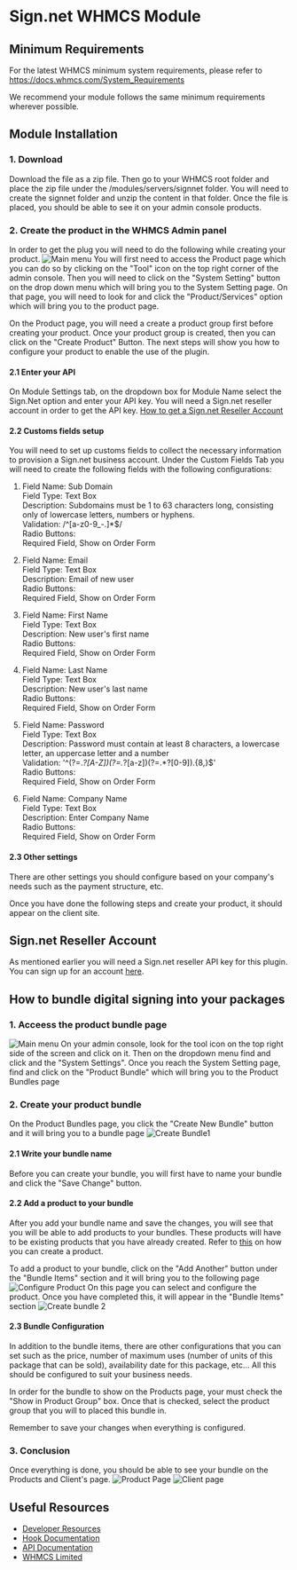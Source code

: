 # Sign.net WHMCS Module

## Minimum Requirements

For the latest WHMCS minimum system requirements, please refer to
https://docs.whmcs.com/System_Requirements

We recommend your module follows the same minimum requirements wherever
possible.

## Module Installation

### 1. Download

Download the file as a zip file. Then go to your WHMCS root folder and place the zip file under the /modules/servers/signnet folder.
You will need to create the signnet folder and unzip the content in that folder.
Once the file is placed, you should be able to see it on your admin console products.

### 2. Create the product in the WHMCS Admin panel

In order to get the plug you will need to do the following while creating your product.
![Main menu](./images/Main%20menu.png)
You will first need to access the Product page which you can do so by clicking on the "Tool" icon on the top right corner of the admin console. Then you will need to click on the "System Setting" button on the drop down menu which will bring you to the System Setting page. On that page, you will need to look for and click the "Product/Services" option which will bring you to the product page.

On the Product page, you will need a create a product group first before creating your product. Once your product group is created, then you can click on the "Create Product" Button. The next steps will show you how to configure your product to enable the use of the plugin.

#### 2.1 Enter your API

On Module Settings tab, on the dropdown box for Module Name select the Sign.Net option and enter your API key. You will need a Sign.net reseller account in order to get the API key. [How to get a Sign.net Reseller Account](#signnet-reseller-account)

#### 2.2 Customs fields setup

You will need to set up customs fields to collect the necessary information to provision a Sign.net business account.
Under the Custom Fields Tab you will need to create the following fields with the following configurations:

1. Field Name: Sub Domain <br>
   Field Type: Text Box <br>
   Description: Subdomains must be 1 to 63 characters long, consisting only of lowercase letters, numbers or hyphens. <br>
   Validation: /^[a-z0-9_\-.]\*$/ <br>
   Radio Buttons: <br>
   Required Field, Show on Order Form<br>

2. Field Name: Email <br>
   Field Type: Text Box <br>
   Description: Email of new user <br>
   Radio Buttons: <br>
   Required Field, Show on Order Form <br>

3. Field Name: First Name <br>
   Field Type: Text Box <br>
   Description: New user's first name <br>
   Radio Buttons: <br>
   Required Field, Show on Order Form <br>

4. Field Name: Last Name <br>
   Field Type: Text Box <br>
   Description: New user's last name <br>
   Radio Buttons: <br>
   Required Field, Show on Order Form <br>

5. Field Name: Password <br>
   Field Type: Text Box <br>
   Description: Password must contain at least 8 characters, a lowercase letter, an uppercase letter and a number <br>
   Validation: '^(?=._?[A-Z])(?=._?[a-z])(?=.\*?[0-9]).{8,}$' <br>
   Radio Buttons: <br>
   Required Field, Show on Order Form <br>

6. Field Name: Company Name <br>
   Field Type: Text Box <br>
   Description: Enter Company Name <br>
   Radio Buttons: <br>
   Required Field, Show on Order Form <br>

#### 2.3 Other settings

There are other settings you should configure based on your company's needs such as the payment structure, etc.

Once you have done the following steps and create your product, it should appear on the client site.

## Sign.net Reseller Account

As mentioned earlier you will need a Sign.net reseller API key for this plugin. You can sign up for an account [here](https://resellers.sign.net/auth/register/).

## How to bundle digital signing into your packages

### 1. Acceess the product bundle page

![Main menu](./images/Main%20menu.png)
On your admin console, look for the tool icon on the top right side of the screen and click on it. Then on the dropdown menu find and click and the "System Settings". Once you reach the System Setting page, find and click on the "Product Bundle" which will bring you to the Product Bundles page

### 2. Create your product bundle

On the Product Bundles page, you click the "Create New Bundle" button and it will bring you to a bundle page
![Create Bundle1 ](./images/create%20bundle%201.png)

#### 2.1 Write your bundle name

Before you can create your bundle, you will first have to name your bundle and click the "Save Change" button.

#### 2.2 Add a product to your bundle

After you add your bundle name and save the changes, you will see that you will be able to add products to your bundles. These products will have to be existing products that you have already created. Refer to [this](#2-create-the-product-in-the-whmcs-admin-panel) on how you can create a product.

To add a product to your bundle, click on the "Add Another" button under the "Bundle Items" section and it will bring you to the following page
![Configure Product](./images/configure%20product.png)
On this page you can select and configure the product. Once you have completed this, it will appear in the "Bundle Items" section
![Create bundle 2](./images/create%20bundle%202.png)

#### 2.3 Bundle Configuration

In addition to the bundle items, there are other configurations that you can set such as the price, number of maximum uses (number of units of this package that can be sold), availability date for this package, etc... All this should be configured to suit your business needs.

In order for the bundle to show on the Products page, your must check the "Show in Product Group" box. Once that is checked, select the product group that you will to placed this bundle in.

Remember to save your changes when everything is configured.

### 3. Conclusion

Once everything is done, you should be able to see your bundle on the Products and Client's page.
![Product Page](./images/product%20page.png)
![Client page](./images/client%20page.png)

## Useful Resources

- [Developer Resources](https://developers.whmcs.com/)
- [Hook Documentation](https://developers.whmcs.com/hooks/)
- [API Documentation](https://developers.whmcs.com/api/)
- [WHMCS Limited](https://www.whmcs.com)
